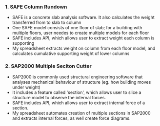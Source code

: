### 1. SAFE Column Rundown
   - SAFE is a concrete slab analysis software. It also calculates the weight transferred from to slab to column
   - One SAFE model consists of one floor of slab; for a building with multiple floors, user needes to create multiple models for each floor
   - SAFE includes API, which allows user to extract weight each column is supporting
   - My spreadsheet extracts weight on column from each floor model, and calculates cumulative supporting weight of lower columns

### 2. SAP2000 Multiple Seciton Cutter
   - SAP2000 is commonly used structural engineering software that analyses mechanical behaviour of structure (eg. how building moves under weight)
   - It includes a feature called 'section', which allows user to slice a structure model to observe the internal forces.
   - SAFE includes API, which allows user to extract internal force of a section.
   - My spreadsheet automates creation of multiple sections in SAP2000 and extracts internal forces, as well create force diagrams.  
   

